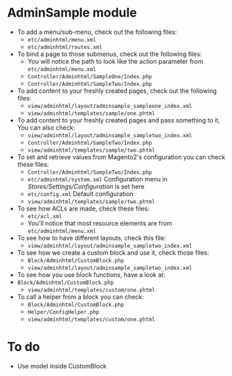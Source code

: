 # AdminSample module

* To add a menu/sub-menu, check out the following files:
  * `etc/adminhtml/menu.xml`
  * `etc/adminhtml/routes.xml`
* To bind a page to those submenus, check out the following files:
  * You will notice the path to look like the action parameter from `etc/adminhtml/menu.xml`
  * `Controller/Adminhtml/SampleOne/Index.php`
  * `Controller/Adminhtml/SampleTwo/Index.php`
* To add content to your freshly created pages, check out the following files:
  * `view/adminhtml/layout/adminsample_sampleone_index.xml`
  * `view/adminhtml/templates/sample/one.phtml`
* To add content to your freshly created pages and pass something to it, You can also check:
  * `view/adminhtml/layout/adminsample_sampletwo_index.xml`
  * `Controller/Adminhtml/SampleTwo/Index.php`
  * `view/adminhtml/templates/sample/two.phtml`
* To set and retrieve values from Magento2's configuration you can check these files:
  * `Controller/Adminhtml/SampleTwo/Index.php`
  * `etc/adminhtml/system.xml` Configuration menu in *Stores/Settings/Configuration* is set here
  * `etc/config.xml` Default configuration
  * `view/adminhtml/templates/sample/two.phtml`
* To see how ACLs are made, check these files:
  * `etc/acl.xml`
  * You'll notice that most resource elements are from `etc/adminhtml/menu.xml`
* To see how to have different layouts, check this file:
  * `view/adminhtml/layout/adminsample_sampletwo_index.xml`
* To see how we create a custom block and use it, check those files:
  * `Block/Adminhtml/CustomBlock.php`
  * `view/adminhtml/layout/adminsample_sampletwo_index.xml`
* To see how you use block functions, have a look at:
* `Block/Adminhtml/CustomBlock.php`
  * `view/adminhtml/templates/custom/one.phtml`
* To call a helper from a block you can check:
  * `Block/Adminhtml/CustomBlock.php`
  * `Helper/ConfigHelper.php`
  * `view/adminhtml/templates/custom/one.phtml`

# To do

- Use model inside CustomBlock

